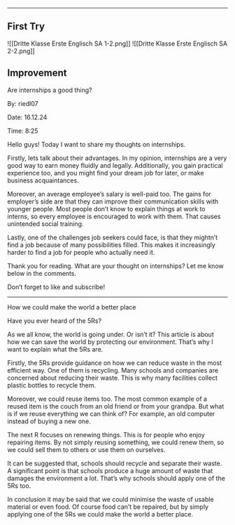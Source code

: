 ___
## First Try
![[Dritte Klasse Erste Englisch SA 1-2.png]]
![[Dritte Klasse Erste Englisch SA 2-2.png]]
## Improvement
Are internships a good thing?

By: riedl07

Date: 16.12.24

Time: 8:25

Hello guys! Today I want to share my thoughts on internships.

Firstly, lets talk about their advantages. In my opinion, internships are a very good way to earn money fluidly and legally. Additionally, you gain practical experience too, and you might find your dream job for later, or make business acquaintances.

Moreover, an average employee’s salary is well-paid too. The gains for employer’s side are that they can improve their communication skills with younger people. Most people don’t know to explain things at work to interns, so every employee is encouraged to work with them. That causes unintended social training.

Lastly, one of the challenges job seekers could face, is that they mightn’t find a job because of many possibilities filled. This makes it increasingly harder to find a job for people who actually need it.

Thank you for reading. What are your thought on internships? Let me know below in the comments.

Don’t forget to like and subscribe!
___

How we could make the world a better place

Have you ever heard of the 5Rs?

As we all know, the world is going under. Or isn’t it? This article is about how we can save the world by protecting our environment. That’s why I want to explain what the 5Rs are.

Firstly, the 5Rs provide guidance on how we can reduce waste in the most efficient way. One of them is recycling. Many schools and companies are concerned about reducing their waste. This is why many facilities collect plastic bottles to recycle them.

Moreover, we could reuse items too. The most common example of a reused item is the couch from an old friend or from your grandpa. But what is if we reuse everything we can think of? For example, an old computer instead of buying a new one.

The next R focuses on renewing things. This is for people who enjoy repairing items. By not simply reusing something, we could renew them, so we could sell them to others or use them on ourselves.

It can be suggested that, schools should recycle and separate their waste. A significant point is that schools produce a huge amount of waste that damages the environment a lot. That’s why schools should apply one of the 5Rs too.

In conclusion it may be said that we could minimise the waste of usable material or even food. Of course food can’t be repaired, but by simply applying one of the 5Rs we could make the world a better place.